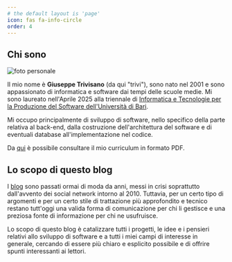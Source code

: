 ```yaml
---
# the default layout is 'page'
icon: fas fa-info-circle
order: 4
---
```


## Chi sono

<div class="about-who-i-am">

  <img src="/assets/img/personal-img.JPG" alt="foto personale">

  <div>
    <p>Il mio nome è <b>Giuseppe Trivisano</b> (da qui "trivi"), sono nato nel 2001 e sono appassionato di informatica e software dai tempi delle scuole medie. Mi sono laureato nell'Aprile 2025 alla triennale di <a href="https://www.uniba.it/it/corsi/cdl-informatica-tecnologie-produzione-software">Informatica e Tecnologie per la Produzione del Software dell'Università di Bari</a>.</p>
  </div>

</div>

Mi occupo principalmente di sviluppo di software, nello specifico della parte relativa al back-end, dalla costruzione dell'architettura del software e di eventuali database all'implementazione nel codice.

Da [qui](https://google.it) è possibile consultare il mio curriculum in formato PDF.

## Lo scopo di questo blog

I [blog](https://it.wikipedia.org/wiki/Blog) sono passati ormai di moda da anni, messi in crisi soprattutto dall'avvento dei social network intorno al 2010. Tuttavia, per un certo tipo di argomenti e per un certo stile di trattazione più approfondito e tecnico restano tutt'oggi una valida forma di comunicazione per chi li gestisce e una preziosa fonte di informazione per chi ne usufruisce.

Lo scopo di questo blog è catalizzare tutti i progetti, le idee e i pensieri relativi allo sviluppo di software e a tutti i miei campi di interesse in generale, cercando di essere più chiaro e esplicito possibile e di offrire spunti interessanti ai lettori.



